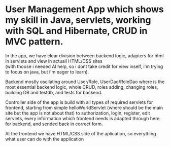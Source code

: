 <h1>User Management App which shows my skill in Java, servlets, working with SQL and Hibernate, CRUD in MVC pattern.</h1>


<p>In the app, we have clear division between backend logic, adapters for html in servlets and view in actuall HTML/CSS sites<br> (with thoose i needed AI help, so i dont take credit for view inself, i'm trying to focus on java, but i'm eager to learn).</br></p>

<p>Backend mostly oscilating around User/Role, UserDao/RoleDao where is the most essential backend logic, whole CRUD, roles adding, changing roles, building DB and testdb, and tests for backend.</p>

<p>Controller side of the app is build with all types of required servlets for frontend, starting from simple helloWorldServlet (where should be the main site but the app is not about that) to authorization, login, register, edit servlets, every information which frontend needs is adapted through here for backend, and sended back in correct form.</p>

<p>At the frontend we have HTML/CSS side of the aplication, so everything what user can do with the application</p>
